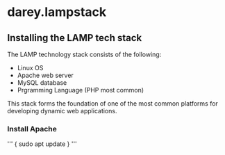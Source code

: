 # darey.lampstack

## Installing the LAMP tech stack

The LAMP technology stack consists of the following:
- Linux OS
- Apache web server
- MySQL database
- Prgramming Language (PHP most common)

This stack forms the foundation of one of the most common platforms for developing dynamic web applications. 

### Install Apache

'''
{
sudo apt update
}
'''
